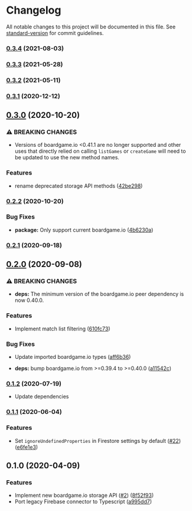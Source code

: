 # Changelog

All notable changes to this project will be documented in this file. See [standard-version](https://github.com/conventional-changelog/standard-version) for commit guidelines.

### [0.3.4](https://github.com/delucis/bgio-firebase/compare/v0.3.3...v0.3.4) (2021-08-03)

### [0.3.3](https://github.com/delucis/bgio-firebase/compare/v0.3.2...v0.3.3) (2021-05-28)

### [0.3.2](https://github.com/delucis/bgio-firebase/compare/v0.3.1...v0.3.2) (2021-05-11)

### [0.3.1](https://github.com/delucis/bgio-firebase/compare/v0.3.0...v0.3.1) (2020-12-12)

## [0.3.0](https://github.com/delucis/bgio-firebase/compare/v0.2.2...v0.3.0) (2020-10-20)


### ⚠ BREAKING CHANGES

* Versions of boardgame.io <0.41.1 are no longer supported and other uses that
directly relied on calling `listGames` or `createGame` will need to be updated to use the new method
names.

### Features

* rename deprecated storage API methods ([42be298](https://github.com/delucis/bgio-firebase/commit/42be298988f3afefa4654bde83730c9b8e8bd9c6))

### [0.2.2](https://github.com/delucis/bgio-firebase/compare/v0.2.1...v0.2.2) (2020-10-20)


### Bug Fixes

* **package:** Only support current boardgame.io ([4b6230a](https://github.com/delucis/bgio-firebase/commit/4b6230a1cab87cdfc4d5d4086e27c2e0cd7a6ff0))

### [0.2.1](https://github.com/delucis/bgio-firebase/compare/v0.2.0...v0.2.1) (2020-09-18)

## [0.2.0](https://github.com/delucis/bgio-firebase/compare/v0.1.2...v0.2.0) (2020-09-08)


### ⚠ BREAKING CHANGES

* **deps:** The minimum version of the boardgame.io peer dependency is now 0.40.0.

### Features

* Implement match list filtering ([610fc73](https://github.com/delucis/bgio-firebase/commit/610fc731cb3e3c70b5548e91241d41c2387cb837))


### Bug Fixes

* Update imported boardgame.io types ([aff6b36](https://github.com/delucis/bgio-firebase/commit/aff6b36eb30852439d2afe0d6cd10922835f15cf))


* **deps:** bump boardgame.io from >=0.39.4 to >=0.40.0 ([a11542c](https://github.com/delucis/bgio-firebase/commit/a11542c0b7e151d1d41bed65e5ff153e38154ca2))

### [0.1.2](https://github.com/delucis/bgio-firebase/compare/v0.1.1...v0.1.2) (2020-07-19)

* Update dependencies

### [0.1.1](https://github.com/delucis/bgio-firebase/compare/v0.1.0...v0.1.1) (2020-06-04)


### Features

* Set `ignoreUndefinedProperties` in Firestore settings by default ([#22](https://github.com/delucis/bgio-firebase/issues/22)) ([e6fe1e3](https://github.com/delucis/bgio-firebase/commit/e6fe1e33d6beac5a00457b1bdb71ea67da5a7440))

## 0.1.0 (2020-04-09)


### Features

* Implement new boardgame.io storage API ([#2](https://github.com/delucis/bgio-firebase/issues/2)) ([8f52f93](https://github.com/delucis/bgio-firebase/commit/8f52f93806b3cb49f0cfa770d24c9dc30e5b0227))
* Port legacy Firebase connector to Typescript ([a995dd7](https://github.com/delucis/bgio-firebase/commit/a995dd72abf611d4cb8562d299d5034b877dc328))

